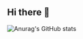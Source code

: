 ## Hi there 👋

![Anurag's GitHub stats](https://github-readme-stats.vercel.app/api?username=fiboard-ecosystem&show_icons=true&theme=radical)
